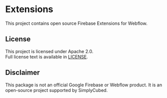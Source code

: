# Extensions

This project contains open source Firebase Extensions for Webflow.


## License

This project is licensed under Apache 2.0.  
Full license text is available in [LICENSE](LICENSE).

## Disclaimer

This package is not an official Google Firebase or Webflow product. It is an open-source project supported by SimplyCubed.
